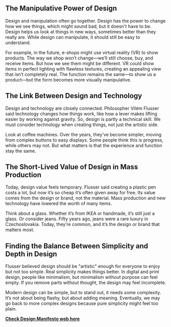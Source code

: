 ## The Manipulative Power of Design

Design and manipulation often go together. Design has the power to change how we see things, which might sound bad, but it doesn't have to be. Design helps us look at things in new ways, sometimes better than they really are. While design can manipulate, it should still be easy to understand.

For example, in the future, e-shops might use virtual reality (VR) to show products. The way we shop won’t change—we’ll still choose, buy, and receive items. But how we see them might be different. VR could show items in perfect lighting with flawless textures, creating an appealing view that isn’t completely real. The function remains the same—to show us a product—but the form becomes more visually manipulative.

## The Link Between Design and Technology

Design and technology are closely connected. Philosopher Vilém Flusser said technology changes how things work, like how a lever makes lifting easier by working against gravity. So, design is partly a technical skill. We must consider technology when creating things, not just the artistic side.

Look at coffee machines. Over the years, they’ve become simpler, moving from complex buttons to easy displays. Some people think this is progress, while others may not. But what matters is that the experience and function stay the same.

## The Short-Lived Value of Design in Mass Production

Today, design value feels temporary. Flusser said creating a plastic pen costs a lot, but now it’s so cheap it’s often given away for free. Its value comes from the design or brand, not the material. Mass production and new technology have lowered the worth of many items.

Think about a glass. Whether it’s from IKEA or handmade, it’s still just a glass. Or consider jeans. Fifty years ago, jeans were a rare luxury in Czechoslovakia. Today, they’re common, and it’s the design or brand that matters most.

## Finding the Balance Between Simplicity and Depth in Design

Flusser believed design should be "artistic" enough for everyone to enjoy but not too simple. Real simplicity makes things better. In digital and print design, people like minimalism, but minimalism without purpose can feel empty. If you remove parts without thought, the design may feel incomplete.

Modern design can be simple, but to stand out, it needs some complexity. It’s not about being flashy, but about adding meaning. Eventually, we may go back to more complex designs because pure simplicity might feel too plain.

**[Check Design Manifesto web here](https://tjindrak.github.io/english-for-designers/)**
